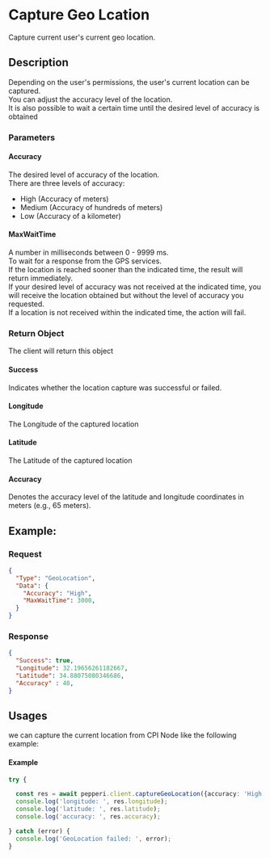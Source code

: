 # Capture Geo Lcation
Capture current user's current geo location.

## Description
Depending on the user's permissions, the user's current location can be captured.\
You can adjust the accuracy level of the location.\
It is also possible to wait a certain time until the desired level of accuracy is obtained

### Parameters


#### Accuracy
The desired level of accuracy of the location.\
There are three levels of accuracy:
* High (Accuracy of meters)
* Medium (Accuracy of hundreds of meters)
* Low (Accuracy of a kilometer)




#### MaxWaitTime
A number in milliseconds between 0 - 9999 ms.\
To wait for a response from the GPS services.\
If the location is reached sooner than the indicated time, the result will return immediately.\
If your desired level of accuracy was not received at the indicated time, you will receive the location obtained but without the level of accuracy you requested.\
If a location is not received within the indicated time, the action will fail.


### Return Object
The client will return this object

#### Success
Indicates whether the location capture was successful or failed.
#### Longitude
The Longitude of the captured location
#### Latitude
The Latitude of the captured location
#### Accuracy
Denotes the accuracy level of the latitude and longitude coordinates in meters (e.g., 65 meters).
 
## Example:

### Request
```json
{
  "Type": "GeoLocation",
  "Data": {
    "Accuracy": "High",
    "MaxWaitTime": 3000,    
  }
}
```

### Response
```json
{
  "Success": true,
  "Longitude": 32.19656261182667,
  "Latitude": 34.88075080346686,
  "Accuracy" : 40,
}
```

## Usages
we can capture the current location from  CPI Node like the following example:

#### Example 
```typescript
try {

  const res = await pepperi.client.captureGeoLocation({accuracy: 'High', maxWaitTime: 3000});
  console.log('longitude: ', res.longitude);
  console.log('latitude: ', res.latitude);
  console.log('accuracy: ', res.accuracy);

} catch (error) {
  console.log('GeoLocation failed: ', error);        
}
```
